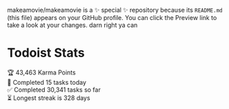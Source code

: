 makeamovie/makeamovie is a ✨ special ✨ repository because its `README.md` (this file) appears on your GitHub profile.
You can click the Preview link to take a look at your changes. darn right ya can

# Todoist Stats

<!-- TODO-IST:START -->
🏆  43,463 Karma Points           
🌸  Completed 15 tasks today           
✅  Completed 30,341 tasks so far           
⏳  Longest streak is 328 days
<!-- TODO-IST:END -->